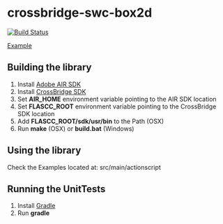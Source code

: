crossbridge-swc-box2d
=====================

[![Build Status](https://travis-ci.org/crossbridge-community/crossbridge-swc-box2d.svg?branch=master)](https://travis-ci.org/crossbridge-community/crossbridge-swc-box2d)

[Example](http://www.vpmedia.hu/crossbridge/box2d/)

## Building the library

1. Install [Adobe AIR SDK](https://www.adobe.com/devnet/air/air-sdk-download.html)
2. Install [CrossBridge SDK](http://sourceforge.net/projects/crossbridge-community/files/)
3. Set **AIR_HOME** environment variable pointing to the AIR SDK location
4. Set **FLASCC_ROOT** environment variable pointing to the CrossBridge SDK location
5. Add **FLASCC_ROOT/sdk/usr/bin** to the Path (OSX)
6. Run **make** (OSX) or **build.bat** (Windows)

## Using the library

Check the Examples located at: src/main/actionscript

## Running the UnitTests

1. Install [Gradle](http://www.gradle.org/)
2. Run **gradle**
